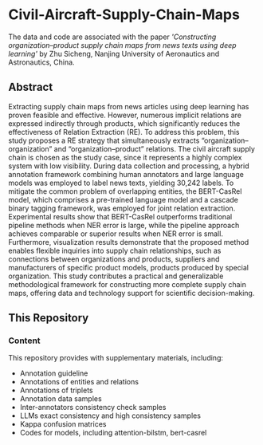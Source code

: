 # Civil-Aircraft-Supply-Chain-Maps
The data and code are associated with the paper *'Constructing organization–product supply chain maps from news texts using deep learning'* by Zhu Sicheng, Nanjing University of Aeronautics and Astronautics, China.
## Abstract
Extracting supply chain maps from news articles using deep learning has proven feasible and effective. However, numerous implicit relations are expressed indirectly through products, which significantly reduces the effectiveness of Relation Extraction (RE). To address this problem, this study proposes a RE strategy that simultaneously extracts “organization–organization” and “organization–product” relations. The civil aircraft supply chain is chosen as the study case, since it represents a highly complex system with low visibility. During data collection and processing, a hybrid annotation framework combining human annotators and large language models was employed to label news texts, yielding 30,242 labels. To mitigate the common problem of overlapping entities, the BERT-CasRel model, which comprises a pre-trained language model and a cascade binary tagging framework, was employed for joint relation extraction. Experimental results show that BERT-CasRel outperforms traditional pipeline methods when NER error is large, while the pipeline approach achieves comparable or superior results when NER error is small. Furthermore, visualization results demonstrate that the proposed method enables flexible inquiries into supply chain relationships, such as connections between organizations and products, suppliers and manufacturers of specific product models, products produced by special organization. This study contributes a practical and generalizable methodological framework for constructing more complete supply chain maps, offering data and technology support for scientific decision-making.
## This Repository
### Content
This repository provides with supplementary materials, including:
- Annotation guideline
- Annotations of entities and relations
- Annotations of triplets
- Annotation data samples
- Inter-annotators consistency check samples
- LLMs exact consistency and high consistency samples
- Kappa confusion matrices
- Codes for models, including attention-bilstm, bert-casrel
